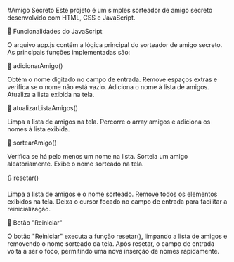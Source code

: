 #Amigo Secreto
Este projeto é um simples sorteador de amigo secreto desenvolvido com HTML, CSS e JavaScript.

📜 Funcionalidades do JavaScript

O arquivo app.js contém a lógica principal do sorteador de amigo secreto. As principais funções implementadas são:

📝 adicionarAmigo()

Obtém o nome digitado no campo de entrada.
Remove espaços extras e verifica se o nome não está vazio.
Adiciona o nome à lista de amigos.
Atualiza a lista exibida na tela.

🔄 atualizarListaAmigos()

Limpa a lista de amigos na tela.
Percorre o array amigos e adiciona os nomes à lista exibida.

🎲 sortearAmigo()

Verifica se há pelo menos um nome na lista.
Sorteia um amigo aleatoriamente.
Exibe o nome sorteado na tela.

🔃 resetar()

Limpa a lista de amigos e o nome sorteado.
Remove todos os elementos exibidos na tela.
Deixa o cursor focado no campo de entrada para facilitar a reinicialização.

🔘 Botão "Reiniciar"

O botão "Reiniciar" executa a função resetar(), limpando a lista de amigos e removendo o nome sorteado da tela.
Após resetar, o campo de entrada volta a ser o foco, permitindo uma nova inserção de nomes rapidamente.